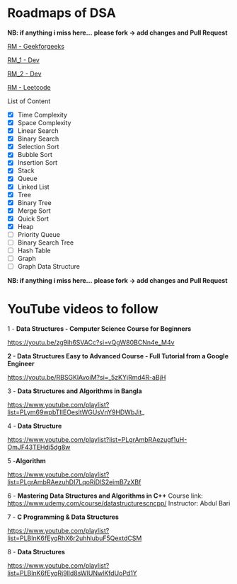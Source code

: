 # Roadmaps of DSA

**NB: if anything i miss here...**
**please fork -> add changes and Pull Request**

[RM - Geekforgeeks](https://www.notion.so/RM-Geekforgeeks-4287328bd3af4ca8bc24503582822c91?pvs=21)

[RM_1 - Dev](https://www.notion.so/RM_1-Dev-099eecf2a8bf409f857a98c0e7d56433?pvs=21)

[RM_2 - Dev](https://www.notion.so/RM_2-Dev-83eef67c7aa74cc7af580646a099fdd5?pvs=21)

[RM - Leetcode](https://www.notion.so/RM-Leetcode-8503632afaad42ccbd9e635c03670528?pvs=21)

List of Content

- [x]  Time Complexity
- [x]  Space Complexity
- [x]  Linear Search
- [x]  Binary Search
- [x]  Selection Sort
- [x]  Bubble Sort
- [x]  Insertion Sort
- [x]  Stack
- [x]  Queue
- [x]  Linked List
- [x]  Tree
- [x]  Binary Tree
- [x]  Merge Sort
- [x]  Quick Sort
- [x]  Heap
- [ ]  Priority Queue
- [ ]  Binary Search Tree
- [ ]  Hash Table
- [ ]  Graph
- [ ]  Graph Data Structure

**NB: if anything i miss here...**
**please fork -> add changes and Pull Request**

# YouTube videos to follow

1 - **Data Structures - Computer Science Course for Beginners**

https://youtu.be/zg9ih6SVACc?si=vQgW80BCNn4e_M4v

**2 - Data Structures Easy to Advanced Course - Full Tutorial from a Google Engineer**

https://youtu.be/RBSGKlAvoiM?si=_5zKYjRmd4R-aBjH

3 - **Data Structures and Algorithms in Bangla**

https://www.youtube.com/playlist?list=PLym69wpbTIIEOesltWGUsVnY9HDWbJit_

4 - **Data Structure**

https://www.youtube.com/playlist?list=PLgrAmbRAezugf1uH-OmJF43TEHdi5dg8w

5 -**Algorithm**

https://www.youtube.com/playlist?list=PLgrAmbRAezuhDI7LqoRiDlS2eimB7zXBf

6 - **Mastering Data Structures and Algorithms in C++**
Course link: https://www.udemy.com/course/datastructurescncpp/
Instructor: Abdul Bari

7 - **C Programming & Data Structures**

https://www.youtube.com/playlist?list=PLBlnK6fEyqRhX6r2uhhlubuF5QextdCSM

8 - **Data Structures**

https://www.youtube.com/playlist?list=PLBlnK6fEyqRj9lld8sWIUNwlKfdUoPd1Y